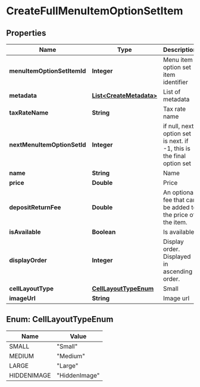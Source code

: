 
# CreateFullMenuItemOptionSetItem

## Properties
Name | Type | Description | Notes
------------ | ------------- | ------------- | -------------
**menuItemOptionSetItemId** | **Integer** | Menu item option set item identifier |  [optional]
**metadata** | [**List&lt;CreateMetadata&gt;**](CreateMetadata.md) | List of metadata |  [optional]
**taxRateName** | **String** | Tax rate name |  [optional]
**nextMenuItemOptionSetId** | **Integer** | if null, next option set is next. if -1, this is the final option set |  [optional]
**name** | **String** | Name |  [optional]
**price** | **Double** | Price |  [optional]
**depositReturnFee** | **Double** | An optional fee that can be added to the price of the item. |  [optional]
**isAvailable** | **Boolean** | Is available |  [optional]
**displayOrder** | **Integer** | Display order. Displayed in ascending order. |  [optional]
**cellLayoutType** | [**CellLayoutTypeEnum**](#CellLayoutTypeEnum) | Small | Medium | Large  Affects the layout of the menu. |  [optional]
**imageUrl** | **String** | Image url |  [optional]


<a name="CellLayoutTypeEnum"></a>
## Enum: CellLayoutTypeEnum
Name | Value
---- | -----
SMALL | &quot;Small&quot;
MEDIUM | &quot;Medium&quot;
LARGE | &quot;Large&quot;
HIDDENIMAGE | &quot;HiddenImage&quot;



